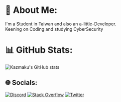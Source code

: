 # 💫 About Me:
I'm a Student in Taiwan and also an a-little-Developer.</br>
Keening on Coding and studying CyberSecurity
# 📊 GitHub Stats:
![Kazmaku's GitHub stats](https://github-readme-stats.vercel.app/api?username=Kazmaku&theme=ayu-mirage&show_icons=true&hide_border=true)



## 🌐 Socials:
[![Discord](https://img.shields.io/badge/Discord-%237289DA.svg?logo=discord&logoColor=white)](https://discord.com/users/531501209790709782) 
[![Stack Overflow](https://img.shields.io/badge/-Stackoverflow-FE7A16?logo=stack-overflow&logoColor=white)](https://stackoverflow.com/users/15520518)
[![Twitter](https://img.shields.io/badge/Twitter-%231DA1F2.svg?logo=Twitter&logoColor=white)](https://twitter.com/Kazmaku) 
